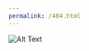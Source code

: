 ```yaml
---
permalink: /404.html
---
```

![Alt Text](https://user-images.githubusercontent.com/24848110/33519396-7e56363c-d79d-11e7-969b-09782f5ccbab.png)